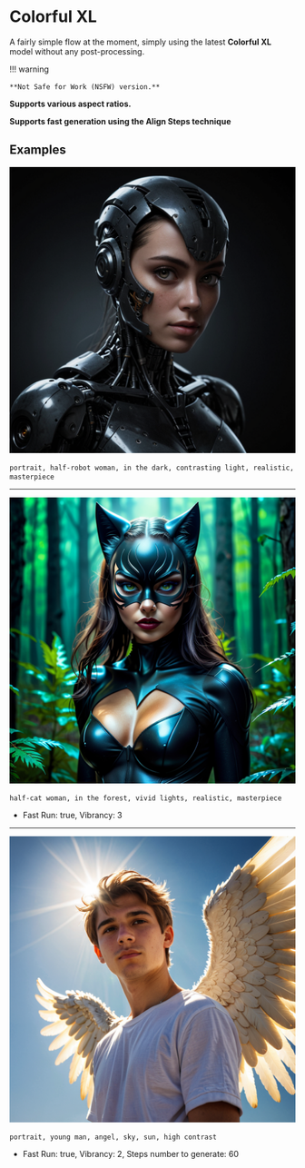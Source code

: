 # Colorful XL

A fairly simple flow at the moment, simply using the latest **Colorful XL** model without any post-processing.

!!! warning

    **Not Safe for Work (NSFW) version.**

**Supports various aspect ratios.**

**Supports fast generation using the Align Steps technique**

## Examples

![Image](../FlowsResults/Colorful_XL_1.png)

    portrait, half-robot woman, in the dark, contrasting light, realistic, masterpiece

---

![Image](../FlowsResults/Colorful_XL_2.png)

    half-cat woman, in the forest, vivid lights, realistic, masterpiece

- Fast Run: true, Vibrancy: 3

---

![Image](../FlowsResults/Colorful_XL_3.png)

    portrait, young man, angel, sky, sun, high contrast

- Fast Run: true, Vibrancy: 2, Steps number to generate: 60
